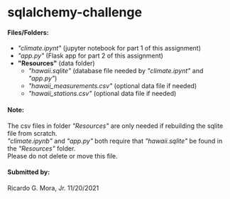 # sqlalchemy-challenge 



#### Files/Folders:

+ *"climate.ipynt"* (jupyter notebook for part 1 of this assignment) <br>
+ *"app.py"* (Flask app for part 2 of this assignment) <br>
+ **"Resources"** (data folder) <br>
	- *"hawaii.sqlite"* (database file needed by *"climate.ipynt"* and *"app.py"*) <br>
	- *"hawaii_measurements.csv"* (optional data file if needed) <br>
	- *"hawaii_stations.csv"* (optional data file if needed) <br>

	
#### Note: <br>

The csv files in folder *"Resources"* are only needed if rebuilding the sqlite file from scratch. <br>
*"climate.ipynb"* and *"app.py"* both require that *"hawaii.sqlite"* be found in the *"Resources"* folder.<br>
Please do not delete or move this file. <br>

#### Submitted by: <br>
 Ricardo G. Mora, Jr.  11/20/2021
 
